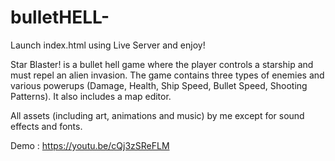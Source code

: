 # bulletHELL-


Launch index.html using Live Server and enjoy!


Star Blaster! is a bullet hell game where the player controls a starship and must repel an alien invasion. The game contains three types of enemies and various powerups (Damage, Health, Ship Speed, Bullet Speed, Shooting Patterns). It also includes a map editor.

All assets (including art, animations and music) by me except for sound effects and fonts.

Demo : https://youtu.be/cQj3zSReFLM
